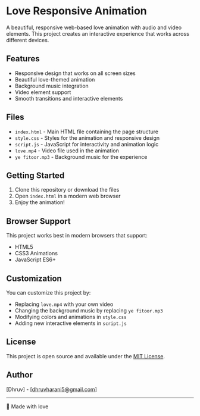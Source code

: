 # Love Responsive Animation

A beautiful, responsive web-based love animation with audio and video elements. This project creates an interactive experience that works across different devices.

## Features

- Responsive design that works on all screen sizes
- Beautiful love-themed animation
- Background music integration
- Video element support
- Smooth transitions and interactive elements

## Files

- `index.html` - Main HTML file containing the page structure
- `style.css` - Styles for the animation and responsive design
- `script.js` - JavaScript for interactivity and animation logic
- `love.mp4` - Video file used in the animation
- `ye fitoor.mp3` - Background music for the experience

## Getting Started

1. Clone this repository or download the files
2. Open `index.html` in a modern web browser
3. Enjoy the animation!

## Browser Support

This project works best in modern browsers that support:
- HTML5
- CSS3 Animations
- JavaScript ES6+

## Customization

You can customize this project by:
- Replacing `love.mp4` with your own video
- Changing the background music by replacing `ye fitoor.mp3`
- Modifying colors and animations in `style.css`
- Adding new interactive elements in `script.js`

## License

This project is open source and available under the [MIT License](LICENSE).

## Author

[Dhruv] - [dhruvharani5@gmail.com]

---

💖 Made with love
